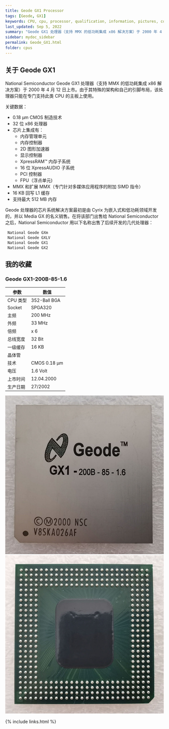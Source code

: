 ```yaml
---
title: Geode GX1 Processor
tags: [Geode, GX1]
keywords: CPU, cpu, processor, qualification, information, pictures, core, frequency, chip packaging, packaging, cpu info, x86, collection, amd, cyrix, harris, ibm, idt, iit, intel, motorola, nec, sgs, sgs-thomson, siemens, ST, signetics, mhs, ti, texas instruments, ulsi, umc, weitek, zilog, 808x, 8085, 8088, 8086, 80188, 80186, 80286, 286, 80386, 386, i386, Am386, 386sx, 386dx, 486, i486, 586, 486sx, 486dx, overdrive, 487, pentium, 586, 5x86, 386dlc, 386slc, 486dx2, mmx, ppro, pentium-pro, pro, athlon, duron, z80, dirk oppelt, dirk, oppelt, engineering, sample, samples
last_updated: Sep 5, 2022
summary: "Geode GX1 处理器（支持 MMX 的低功耗集成 x86 解决方案）于 2000 年 4 月 12 日上市。"
sidebar: mydoc_sidebar
permalink: Geode_GX1.html
folder: cpus
---
```


## 关于 Geode GX1

National Semiconductor Geode GX1 处理器（支持 MMX 的低功耗集成 x86 解决方案）于 2000 年 4 月 12 日上市。由于其特殊的架构和自己的引脚布局，该处理器只能在专门支持此类 CPU 的主板上使用。

关键数据：
 - 0.18 µm CMOS 制造技术
 - 32 位 x86 处理器
 - 芯片上集成有：
   - 内存管理单元
   - 内存控制器
   - 2D 图形加速器
   - 显示控制器
   - XpressRAM™ 内存子系统
   - 16 位 XpressAUDIO 子系统
   - PCI 控制器
   - FPU（浮点单元)
 - MMX 和扩展 MMX（专门针对多媒体应用程序的附加 SIMD 指令）
 - 16 KB 回写 L1 缓存
 - 支持最大 512 MB 内存

 Geode 处理器的芯片系统解决方案最初是由 Cyrix 为嵌入式和低功耗领域开发的，并以 Media GX 的名义销售。在将该部门出售给 National Semiconductor 之后，National Semiconductor 用以下名称出售了后续开发的几代处理器：
 ```
  National Geode GXm
  National Geode GXLV
  National Geode GX1
  National Geode GX2
 ```

## 我的收藏

### Geode GX1-200B-85-1.6

| 参数 | 数值 |
| ------ | ------ |
| CPU 类型 | 352-Ball BGA |
| Socket | SPGA320 |
| 主频 | 200 MHz |
| 外频 | 33 MHz |
| 倍频 | x 6 |
| 总线宽度 | 32 Bit |
| 一级缓存 | 16 KB  |
| 晶体管 |  |
| 技术 | CMOS 0.18 µm |
| 电压 | 1.6 Volt |
| 上市时间 | 12.04.2000 |
| 生产日期 | 27/2002 |

![Geode GX1-200B 正面](/images/cpus/Geode/Geode_GX1-200B_1.jpg)
![Geode GX1-200B 反面](/images/cpus/Geode/Geode_GX1-200B_2.jpg)

{% include links.html %}
